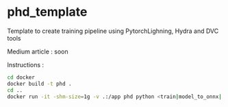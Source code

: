 # phd_template
Template to create training pipeline using PytorchLighning, Hydra and DVC tools

Medium article : soon

Instructions :
```bash
cd docker
docker build -t phd .
cd ..
docker run -it -shm-size=1g -v .:/app phd python <train|model_to_onnx|...>.py 
```
